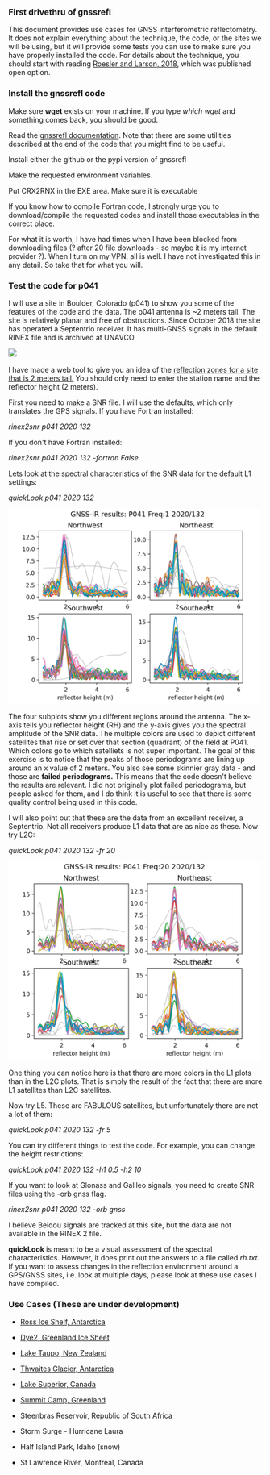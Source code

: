 ### First drivethru of gnssrefl

This document provides use cases for GNSS interferometric reflectometry. 
It does not explain everything about the technique, the code, or 
the sites we will be using, but it will provide some tests you can use 
to make sure you have properly installed the code. For details about the technique, 
you should start with reading [Roesler and Larson, 2018](https://link.springer.com/article/10.1007/s10291-018-0744-8), 
which was published open option.  

### Install the gnssrefl code 

Make sure **wget** exists on your machine.  If you type *which wget* and something comes back, you should be good.

Read the [gnssrefl documentation](https://github.com/kristinemlarson/gnssrefl). 
Note that there are some utilities described at the end of the code that you might
find to be useful.

Install either the github or the pypi version of gnssrefl

Make the requested environment variables. 

Put CRX2RNX in the EXE area. Make sure it is executable

If you know how to compile Fortran code, I strongly urge you to download/compile the requested
codes and install those executables in the correct place.

For what it is worth, I have had times when I have been blocked from 
downloading files (? after 20 file downloads - so maybe it is 
my internet provider ?). When I turn on my VPN, all is well. I have not investigated this 
in any detail. So take that for what you will. 

### Test the code for p041

I will use a site in Boulder, Colorado (p041) to show you some of the features of the code and the data.
The p041 antenna is ~2 meters tall. The site is relatively planar and free of obstructions.
Since October 2018 the site has operated a Septentrio receiver. It has multi-GNSS signals in the 
default RINEX file and is archived at UNAVCO.

<img src="https://gnss-reflections.org/static/images/P041.jpg" width="500">

I have made a web tool to give you an idea of the [reflection zones for a site that is 2 meters tall.](https://gnss-reflections.org/rzones)
You should only need to enter the station name and the reflector height (2 meters).

First you need to make a SNR file. I will use the defaults, which only translates the GPS signals. If you have Fortran installed: 

*rinex2snr p041 2020 132*

If you don't have Fortran installed:

*rinex2snr p041 2020 132 -fortran False*

Lets look at the spectral characteristics of the SNR data for the default L1 settings:

*quickLook p041 2020 132* 

<img src="p041-l1.png" width="500"/>

The four subplots show you different regions around the antenna. The x-axis tells you 
reflector height (RH) and the y-axis gives you the spectral amplitude of the SNR data.
The multiple colors are used to depict different satellites that rise or set over that
section (quadrant) of the field at P041. Which colors go to which satelliets is not super important.
The goal of this exercise is to notice that the peaks of those periodograms are lining up
around an x value of 2 meters. You also see some skinnier gray data - and those are **failed periodograms.**
This means that the code doesn't believe the results are relevant.  I did not originally plot failed
periodograms, but people asked for them, and I do think it is useful to see that there is some
quality control being used in this code.

I will also point out that these are the data from an excellent receiver, a Septentrio.
Not all receivers produce L1 data that are as nice as these. Now try L2C:

*quickLook p041 2020 132 -fr 20* 

<img src="p041-l2c.png" width="500"/>

One thing you can notice here is that there are more colors in the L1 plots than in the L2C 
plots. That is simply the result of the fact that there are more L1 satellites than L2C satellites.

Now try L5. These are FABULOUS satellites, but unfortunately there are not a lot of them:

*quickLook p041 2020 132 -fr 5* 

You can try different things to test the code. For example, you can change the height restrictions:

*quickLook p041 2020 132 -h1 0.5 -h2 10* 


If you want to look at Glonass and Galileo signals, you need to create SNR files using the -orb gnss flag.

*rinex2snr p041 2020 132 -orb gnss*

I believe Beidou signals are tracked at this site, but the data are not available in the RINEX 2 file.

**quickLook** is meant to be a visual assessment of the spectral characteristics. However, 
it does print out the answers to a file called *rh.txt*. If you want to assess changes in the reflection
environment around a GPS/GNSS sites, i.e. look at multiple days, please look at these use cases I have compiled.

### Use Cases (These are under development)

* [Ross Ice Shelf, Antarctica](lorg_use.md)

* [Dye2, Greenland Ice Sheet](gls1_use.md)

* [Lake Taupo, New Zealand](tgho_use.md)

* [Thwaites Glacier, Antarctica](lthw_use.md)

* [Lake Superior, Canada](mchn_use.md)

* [Summit Camp, Greenland](smm3_use.md)

* Steenbras Reservoir, Republic of South Africa

* Storm Surge - Hurricane Laura

* Half Island Park, Idaho (snow)

* St Lawrence River, Montreal, Canada

